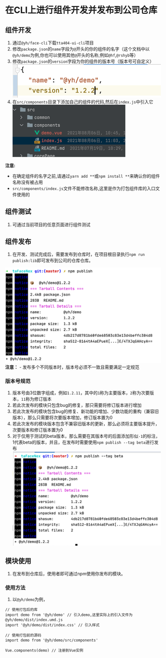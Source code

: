 # 在CLI上进行组件开发并发布到公司仓库

## 组件开发
1. 通过`@yh/face-cli`下载`tta404-ui-cli`项目
2. 修改`package.json`的`name`字段为`@`开头的你的组件的名字（这个文档中以`@yh/demo`为例,你也可以使用其他`@`开头的名称,例如`@hf`,`@rshyb`等）
3. 修改`package.json`的`version`字段为你的组件的版本号（版本号可自定义）
![](./components/WX20200826-152333@2x.png)
4. 在`src/components`目录下添加自己的组件的代码,然后在`index.js`中引入它
![](./resources/WX20200826-152736@2x.png)

**注意:**
- 在确定组件的名字之前,请通过`yarn add **`或`npm install **`来确认你的组件名称没有被占用
- `src/components/index.js`文件不能修改名称,这里是作为打包组件库的入口文件使用的

## 组件测试
1. 可通过当前项目的任意页面进行组件测试

## 组件发布
1. 在开发、测试完成后，需要发布到仓库时，在项目根目录执行`npm run publish:lib`即可发布到公司的仓库仓库。

![](./components/publish_release_success.png)
    **注意：**
    - 发布多个不同版本时，版本号必须不一致且需要满足一定规范
    
### 版本号规范
1. 版本号由3位数字组成，例如`1.2.11`，其中的`1`称为主要版本，`2`称为次要版本，`11`称为修订版本
1. 若此次发布的模块只包含bug的修复，那只需要将修订版本进行增加
1. 若此次发布的模块包含bug的修复、新功能的增加、少数功能的重构（兼容旧版本），那么只需要将次要版本增加，修订版本置为0
1. 若此次发布的模块版本包含不兼容旧版本的更新，那么必须将主要版本提升，次要版本和修订版本置为0
1. 对于仅用于测试的beta版本，那么需要在其版本号的后面添加形似`-1`的标注，1代表beta的版本，并且，在发布时需要使用`npm publish --tag beta`进行发布
![](./components/publish_beta_success.png)

## 模块使用

1. 在发布到仓库后，使用者即可通过npm使用你发布的模块。

### 使用方法
1. 以`@yh/demo`为例，

```
// 使用打包后的库
import demo from '@yh/demo' // 引入demo,这里实际上的引入文件为 @yh/demo/dist/index.umd.js
import '@yh/demo/dist/index.css' // 引入样式

// 使用打包前的源码
import demo from '@yh/demo/src/components'

Vue.components(demo) // 注册到Vue实例
```
